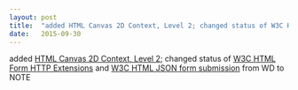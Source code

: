 ```yaml
---
layout: post
title:  "added HTML Canvas 2D Context, Level 2; changed status of W3C HTML Form HTTP Extensions and W3C HTML JSON form submission from WD to NOTE"
date:   2015-09-30
---
```


added [HTML Canvas 2D Context, Level 2](/spec/2dcontext2); changed status of [W3C HTML Form HTTP Extensions](/spec/form-http-extensions) and [W3C HTML JSON form submission](/spec/html-json-forms) from WD to NOTE

